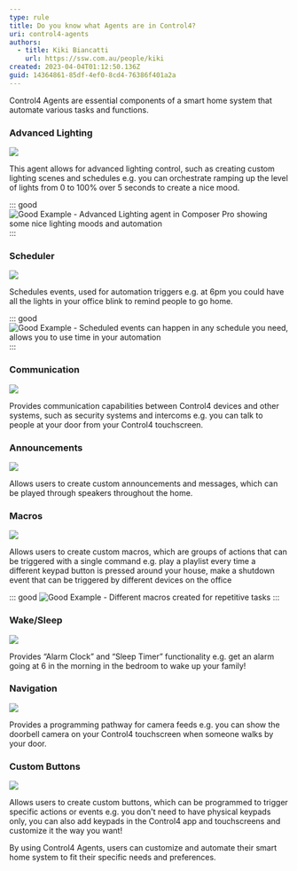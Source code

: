 ```yaml
---
type: rule
title: Do you know what Agents are in Control4?
uri: control4-agents
authors:
  - title: Kiki Biancatti
    url: https://ssw.com.au/people/kiki
created: 2023-04-04T01:12:50.136Z
guid: 14364861-85df-4ef0-8cd4-76386f401a2a
---
```

Control4 Agents are essential components of a smart home system that automate various tasks and functions.             

<!--endintro-->

### Advanced Lighting

![](advanced.jpg)

This agent allows for advanced lighting control, such as creating custom lighting scenes and schedules e.g. you can orchestrate ramping up the level of lights from 0 to 100% over 5 seconds to create a nice mood.

::: good
![Good Example - Advanced Lighting agent in Composer Pro showing some nice lighting moods and automation](advancedlighting.jpg)
:::

### Scheduler

![](scheduler.jpg)

Schedules events, used for automation triggers e.g. at 6pm you could have all the lights in your office blink to remind people to go home.

::: good
![Good Example - Scheduled events can happen in any schedule you need, allows you to use time in your automation](schedulerss.jpg)
:::

### Communication

![](comms.jpg)

Provides communication capabilities between Control4 devices and other systems, such as security systems and intercoms e.g. you can talk to people at your door from your Control4 touchscreen.

### Announcements

![](announc.jpg)

Allows users to create custom announcements and messages, which can be played through speakers throughout the home.

### Macros

![](macro.jpg)

Allows users to create custom macros, which are groups of actions that can be triggered with a single command e.g. play a playlist every time a different keypad button is pressed around your house, make a shutdown event that can be triggered by different devices on the office

::: good
![Good Example - Different macros created for repetitive tasks](macrosss.jpg)
:::

### Wake/Sleep

![](wakeslee.jpg)

Provides “Alarm Clock” and “Sleep Timer” functionality e.g. get an alarm going at 6 in the morning in the bedroom to wake up your family!

### Navigation

![](navi.jpg)

Provides a programming pathway for camera feeds e.g. you can show the doorbell camera on your Control4 touchscreen when someone walks by your door.

### Custom Buttons

![](custom.jpg)

Allows users to create custom buttons, which can be programmed to trigger specific actions or events e.g. you don't need to have physical keypads only, you can also add keypads in the Control4 app and touchscreens and customize it the way you want!

By using Control4 Agents, users can customize and automate their smart home system to fit their specific needs and preferences.